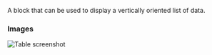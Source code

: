 A block that can be used to display a vertically oriented list of data.

### Images

![Table screenshot](https://gitlab.com/appsemble/appsemble/-/raw/0.27.12/config/assets/list.png)
